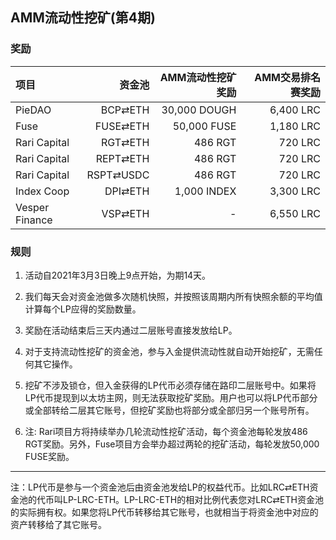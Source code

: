 ## AMM流动性挖矿(第4期)


### 奖励


| **项目** | **资金池** | **AMM流动性挖矿奖励** | **AMM交易排名赛奖励**
| :--- | ---: | ---: | ---: |
PieDAO | BCP⇄ETH | 30,000 DOUGH | 6,400 LRC |
Fuse | FUSE⇄ETH |  50,000 FUSE | 1,180 LRC |
Rari Capital | RGT⇄ETH | 486 RGT | 720 LRC |
Rari Capital | REPT⇄ETH |  486 RGT | 720 LRC |
Rari Capital | RSPT⇄USDC |  486 RGT | 720 LRC |
Index Coop | DPI⇄ETH | 1,000 INDEX | 3,300 LRC |
Vesper Finance | VSP⇄ETH |  - | 6,550 LRC |

### 规则

1) 活动自2021年3月3日晚上9点开始，为期14天。

2) 我们每天会对资金池做多次随机快照，并按照该周期内所有快照余额的平均值计算每个LP应得的奖励数量。

3) 奖励在活动结束后三天内通过二层账号直接发放给LP。

4) 对于支持流动性挖矿的资金池，参与入金提供流动性就自动开始挖矿，无需任何其它操作。

5) 挖矿不涉及锁仓，但入金获得的LP代币必须存储在路印二层账号中。如果将LP代币提现到以太坊主网，则无法获取挖矿奖励。用户也可以将LP代币部分或全部转给二层其它账号，但挖矿奖励也将部分或全部归另一个账号所有。

6) 注: Rari项目方将持续举办几轮流动性挖矿活动，每个资金池每轮发放486 RGT奖励。另外，Fuse项目方会举办超过两轮的挖矿活动，每轮发放50,000 FUSE奖励。


---

注：LP代币是参与一个资金池后由资金池发给LP的权益代币。比如LRC⇄ETH资金池的代币叫LP-LRC-ETH。LP-LRC-ETH的相对比例代表您对LRC⇄ETH资金池的实际拥有权。如果您将LP代币转移给其它账号，也就相当于将资金池中对应的资产转移给了其它账号。
